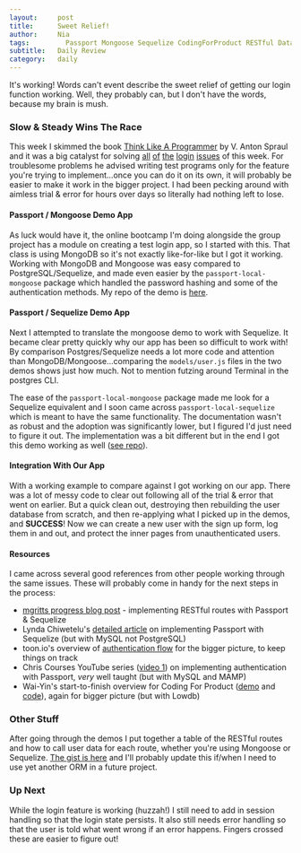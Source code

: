 ```yaml
---
layout:     post
title:      Sweet Relief!
author:     Nia
tags: 		  Passport Mongoose Sequelize CodingForProduct RESTful Databases
subtitle:  	Daily Review
category:   daily
---
```


It's working! Words can't event describe the sweet relief of getting our login function working. Well, they probably can, but I don't have the words, because my brain is mush.

### Slow & Steady Wins The Race

This week I skimmed the book [Think Like A Programmer](https://www.goodreads.com/book/show/18469872-think-like-a-programmer) by V. Anton Spraul and it was a big catalyst for solving [all](https://niamurrell.github.io/daily/2017/07/16/workshop-day/) [of](https://niamurrell.github.io/daily/2017/07/18/login-delays/) [the](https://niamurrell.github.io/daily/2017/07/19/sloggin-login/) [login](https://niamurrell.github.io/daily/2017/07/20/daily-review/) [issues](https://niamurrell.github.io/daily/2017/07/22/slowly-making-progress/) of this week. For troublesome problems he advised writing test programs only for the feature you're trying to implement...once you can do it on its own, it will probably be easier to make it work in the bigger project. I had been pecking around with aimless trial & error for hours over days so literally had nothing left to lose.

#### Passport / Mongoose Demo App

As luck would have it, the online bootcamp I'm doing alongside the group project has a module on creating a test login app, so I started with this. That class is using MongoDB so it's not exactly like-for-like but I got it working. Working with MongoDB and Mongoose was easy compared to PostgreSQL/Sequelize, and made even easier by the `passport-local-mongoose` package which handled the password hashing and some of the authentication methods. My repo of the demo is [here](https://github.com/niamurrell/passport-mongoose-demo).

#### Passport / Sequelize Demo App

Next I attempted to translate the mongoose demo to work with Sequelize. It became clear pretty quickly why our app has been so difficult to work with! By comparison Postgres/Sequelize needs a lot more code and attention than MongoDB/Mongoose...comparing the `models/user.js` files in the two demos shows just how much. Not to mention futzing around Terminal in the postgres CLI.

The ease of the `passport-local-mongoose` package made me look for a Sequelize equivalent and I soon came across `passport-local-sequelize` which is meant to have the same functionality. The documentation wasn't as robust and the adoption was significantly lower, but I figured I'd just need to figure it out. The implementation was a bit different but in the end I got this demo working as well ([see repo](https://github.com/niamurrell/passport-sequelize-demo)).

#### Integration With Our App

With a working example to compare against I got working on our app. There was a lot of messy code to clear out following all of the trial & error that went on earlier. But a quick clean out, destroying then rebuilding the user database from scratch, and then re-applying what I picked up in the demos, and **SUCCESS**! Now we can create a new user with the sign up form, log them in and out, and protect the inner pages from unauthenticated users.

#### Resources

I came across several good references from other people working through the same issues. These will probably come in handy for the next steps in the process:
* [mgritts progress blog post](http://mgritts.github.io/2016/08/30/cp5-sequelize-up-running/) - implementing RESTful routes with Passport & Sequelize
* Lynda Chiwetelu's [detailed article](https://code.tutsplus.com/tutorials/using-passport-with-sequelize-and-mysql--cms-27537) on implementing Passport with Sequelize (but with MySQL not PostgreSQL)
* toon.io's overview of [authentication flow](http://toon.io/understanding-passportjs-authentication-flow/) for the bigger picture, to keep things on track
* Chris Courses YouTube series ([video 1](https://youtu.be/gYjHDMPrkWU)) on implementing authentication with Passport, *very* well taught (but with MySQL and MAMP)
* Wai-Yin's start-to-finish overview for Coding For Product ([demo](https://www.youtube.com/watch?v=Iu2bIg8fvTw) and [code](https://github.com/CodingForProduct/demo-express-lowdb-passport)), again for bigger picture (but with Lowdb)


### Other Stuff

After going through the demos I put together a table of the RESTful routes and how to call user data for each route, whether you're using Mongoose or Sequelize. [The gist is here](https://gist.github.com/niamurrell/eb80dff74e6af2d93a2283f275a267bc) and I'll probably update this if/when I need to use yet another ORM in a future project.

### Up Next

While the login feature is working (huzzah!) I still need to add in session handling so that the login state persists. It also still needs error handling so that the user is told what went wrong if an error happens. Fingers crossed these are easier to figure out!
